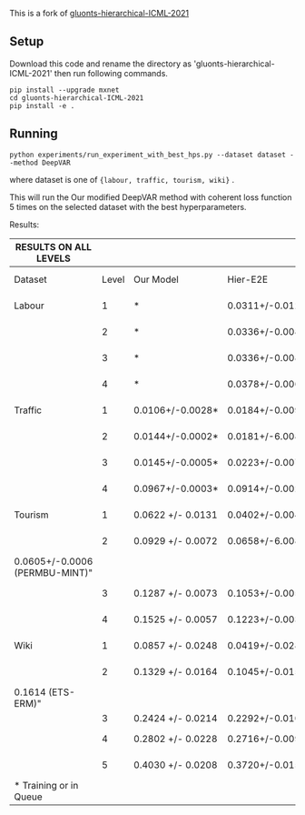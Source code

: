 
This is a fork of [gluonts-hierarchical-ICML-2021](https://github.com/rshyamsundar/gluonts-hierarchical-ICML-2021) 

## Setup
Download this code and rename the directory as 'gluonts-hierarchical-ICML-2021' then run following commands.
```
pip install --upgrade mxnet
cd gluonts-hierarchical-ICML-2021
pip install -e .
```

## Running

```
python experiments/run_experiment_with_best_hps.py --dataset dataset --method DeepVAR
```
where dataset is one of `{labour, traffic, tourism, wiki}` .

This will run the Our modified DeepVAR method with coherent loss function 5 times on the selected dataset with the best hyperparameters.

Results:


<table>
 <thead>
  <tr>
   <th>RESULTS ON ALL LEVELS</th>
   <th></th>
   <th></th>
   <th></th>
   <th></th>
   <th></th>
   <th></th>
  </tr>
 </thead>
 <tbody>
  <tr>
   <td>Dataset</td>
   <td>       Level</td>
   <td>Our Model</td>
   <td>Hier-E2E</td>
   <td>DeepVAR</td>
   <td>DeepVAR+</td>
   <td>Best of Competing Methods</td>
  </tr>
  <tr>
   <td>Labour</td>
   <td>1</td>
   <td>*</td>
   <td>0.0311+/-0.0120</td>
   <td>0.0352+/-0.0079</td>
   <td>0.0416+/-0.0094</td>
   <td>0.0406+/-0.0002 (PERMBU-MINT)</td>
  </tr>
  <tr>
   <td></td>
   <td>2</td>
   <td>*</td>
   <td>0.0336+/-0.0089</td>
   <td>0.0374+/-0.0051</td>
   <td>0.0437+/-0.0078</td>
   <td>0.0389+/-0.0002 PERMBU-MINT)</td>
  </tr>
  <tr>
   <td></td>
   <td>3</td>
   <td>*</td>
   <td>0.0336+/-0.0082</td>
   <td>0.0383+/-0.0038</td>
   <td>0.0432+/-0.0076</td>
   <td>0.0382+/-0.0002 (PERMBU-MINT)</td>
  </tr>
  <tr>
   <td></td>
   <td>4</td>
   <td>*</td>
   <td>0.0378+/-0.0060</td>
   <td>0.0417+/-0.0038</td>
   <td>0.0448+/-0.0066</td>
   <td>0.0397+/-0.0003 (PERMBU-MINT)</td>
  </tr>
  <tr>
   <td>Traffic</td>
   <td>1</td>
   <td>0.0106+/-0.0028*</td>
   <td>0.0184+/-0.0091</td>
   <td>0.0225+/-0.0109</td>
   <td>0.0250+/-0.0082</td>
   <td>0.0087(ARIMA-ERM)</td>
  </tr>
  <tr>
   <td></td>
   <td>2</td>
   <td>0.0144+/-0.0002*</td>
   <td>0.0181+/-6.0086</td>
   <td>0.0204+/-0.0044</td>
   <td>0.0244+/-0.0063</td>
   <td>0.0112(ARIMA-ERM)</td>
  </tr>
  <tr>
   <td></td>
   <td>3</td>
   <td>0.0145+/-0.0005*</td>
   <td>0.0223+/-0.0072</td>
   <td>0.0190+/-0.0031</td>
   <td>0.0259+/-0.0054</td>
   <td>0.0255 (ARIMA-ERM)</td>
  </tr>
  <tr>
   <td></td>
   <td>4</td>
   <td>0.0967+/-0.0003*</td>
   <td>0.0914+/-0.0024</td>
   <td>0.0982+/-0.0012</td>
   <td>0.0982+/-0.0017</td>
   <td>0.1410 (ARIMA-ERM)</td>
  </tr>
  <tr>
   <td>Tourism</td>
   <td>1</td>
   <td>0.0622 +/- 0.0131</td>
   <td>0.0402+/-0.0040</td>
   <td>0.0519+/-0.0057</td>
   <td>0.0508+/-0.0085</td>
   <td>0.0472+/-0.0012 (PERMBU-MINT)</td>
  </tr>
  <tr>
   <td></td>
   <td>2</td>
   <td>0.0929 +/- 0.0072</td>
   <td>0.0658+/-6.0084</td>
   <td>0.0755+/-0.0011</td>
   <td>0.0750+/-00066</td>
   <td>&quot;0.0605+/-0.0006 (PERMBU-MINT)</td>
  </tr>
  <tr>
   <td>0.0605+/-0.0006 (PERMBU-MINT)&quot;</td>
  </tr>
  <tr>
   <td></td>
   <td>3</td>
   <td> 0.1287 +/- 0.0073</td>
   <td>0.1053+/-0.0053</td>
   <td>0.1134+/-0.0049</td>
   <td>0.1180+/-0.0053</td>
   <td>0.0903+/-0.0006 (PERMBU-MINT)</td>
  </tr>
  <tr>
   <td></td>
   <td>4</td>
   <td>0.1525 +/- 0.0057</td>
   <td>0.1223+/-0.0039</td>
   <td>0.1294+/-0.0060</td>
   <td>0. 1393+/-0.0048</td>
   <td>0.1106+/-0.0005 (PERMBU-MINT)</td>
  </tr>
  <tr>
   <td>Wiki</td>
   <td>1</td>
   <td>0.0857 +/- 0.0248</td>
   <td>0.0419+/-0.0285</td>
   <td>0.0905+/-0.0323</td>
   <td>0.0755+/-0.0165</td>
   <td>0.1558 (ETS-ERM)</td>
  </tr>
  <tr>
   <td></td>
   <td>2</td>
   <td>0.1329 +/- 0.0164</td>
   <td>0.1045+/-0.0151</td>
   <td> 0.1418+/-0.0249</td>
   <td>0.1289+/-010171</td>
   <td>&quot;0.1614(ETS-ERM)</td>
  </tr>
  <tr>
   <td>0.1614 (ETS-ERM)&quot;</td>
  </tr>
  <tr>
   <td></td>
   <td>3</td>
   <td>0.2424 +/- 0.0214</td>
   <td>0.2292+/-0.0108</td>
   <td>0.2597+/-0.0150</td>
   <td>0.2583+/-0.0281</td>
   <td>0.2010(ETS-ERM)</td>
  </tr>
  <tr>
   <td></td>
   <td>4</td>
   <td>0.2802 +/- 0.0228</td>
   <td>0.2716+/-0.0091</td>
   <td>0.2886+/-0.0112</td>
   <td>0.3108+/-0.0298</td>
   <td>0.2399 (ETS-ERM)</td>
  </tr>
  <tr>
   <td></td>
   <td>5</td>
   <td>0.4030 +/- 0.0208</td>
   <td>0.3720+/-0.0150</td>
   <td>0.3664+/-0.0068</td>
   <td>0.4460+/-0.0271</td>
   <td>0.3507 (ETS-ERM)</td>
  </tr>
  <tr>
   <td>* Training or in Queue</td>
   <td></td>
   <td></td>
   <td></td>
   <td></td>
   <td></td>
   <td></td>
  </tr>
 </tbody>
</table>

